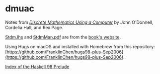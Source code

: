 # dmuac

Notes from [*Discrete Mathematics Using a Computer*](https://link.springer.com/book/10.1007/1-84628-598-4)
by John O'Donnell, Cordelia Hall, and Rex Page.

[Stdm.lhs](Stdm.lhs) and [StdmMan.pdf](StdmMan.pdf) are from the
[book's website](http://www.dcs.gla.ac.uk/~jtod/discrete-mathematics/).

Using Hugs on macOS and installed with Homebrew from this repository:
[https://github.com/FranklinChen/hugs98-plus-Sep2006](https://github.com/FranklinChen/hugs98-plus-Sep2006).

[Index of the Haskell 98 Prelude](https://www.haskell.org/onlinereport/prelude-index.html)
